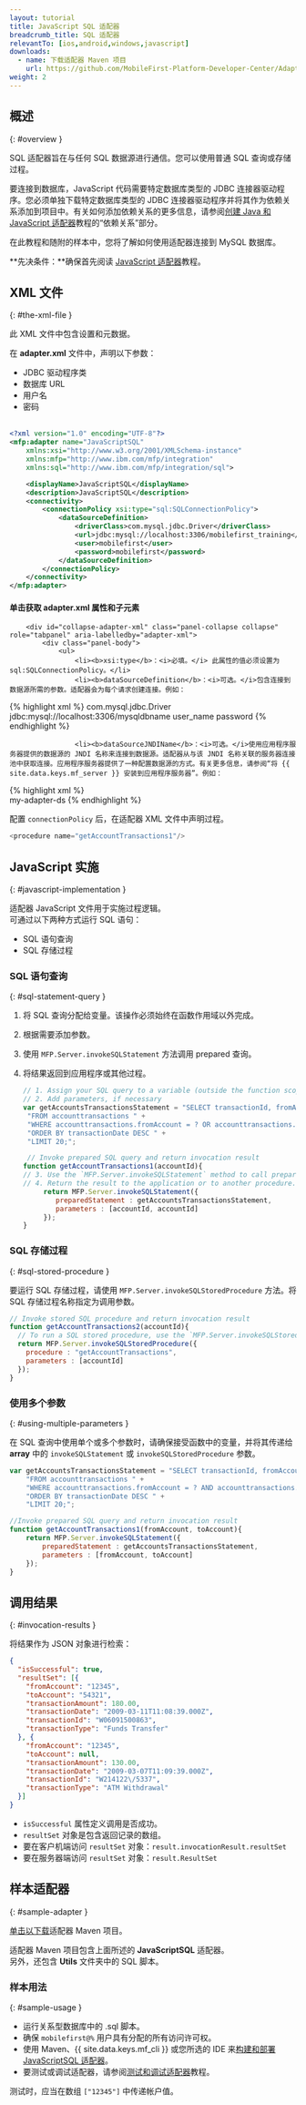 ```yaml
---
layout: tutorial
title: JavaScript SQL 适配器
breadcrumb_title: SQL 适配器
relevantTo: [ios,android,windows,javascript]
downloads:
  - name: 下载适配器 Maven 项目
    url: https://github.com/MobileFirst-Platform-Developer-Center/Adapters/tree/release80
weight: 2
---
```

<!-- NLS_CHARSET=UTF-8 -->
## 概述
{: #overview }

SQL 适配器旨在与任何 SQL 数据源进行通信。您可以使用普通 SQL 查询或存储过程。

要连接到数据库，JavaScript 代码需要特定数据库类型的 JDBC 连接器驱动程序。您必须单独下载特定数据库类型的 JDBC 连接器驱动程序并将其作为依赖关系添加到项目中。有关如何添加依赖关系的更多信息，请参阅[创建 Java 和 JavaScript 适配器](../../creating-adapters/#dependencies)教程的“依赖关系”部分。

在此教程和随附的样本中，您将了解如何使用适配器连接到 MySQL 数据库。

**先决条件：**确保首先阅读 [JavaScript 适配器](../)教程。

## XML 文件
{: #the-xml-file }

此 XML 文件中包含设置和元数据。

在 **adapter.xml** 文件中，声明以下参数：

 * JDBC 驱动程序类
 * 数据库 URL
 * 用户名
 * 密码<br/><br/>

```xml
<?xml version="1.0" encoding="UTF-8"?>
<mfp:adapter name="JavaScriptSQL"
	xmlns:xsi="http://www.w3.org/2001/XMLSchema-instance"
	xmlns:mfp="http://www.ibm.com/mfp/integration"
	xmlns:sql="http://www.ibm.com/mfp/integration/sql">

	<displayName>JavaScriptSQL</displayName>
	<description>JavaScriptSQL</description>
	<connectivity>
		<connectionPolicy xsi:type="sql:SQLConnectionPolicy">
			<dataSourceDefinition>
				<driverClass>com.mysql.jdbc.Driver</driverClass>
				<url>jdbc:mysql://localhost:3306/mobilefirst_training</url>
			    <user>mobilefirst</user>
    			<password>mobilefirst</password>
			</dataSourceDefinition>
		</connectionPolicy>
	</connectivity>
</mfp:adapter>
```

<div class="panel-group accordion" id="terminology" role="tablist" aria-multiselectable="false">
    <div class="panel panel-default">
        <div class="panel-heading" role="tab" id="adapter-xml">
            <h4 class="panel-title">
                <a class="preventScroll" role="button" data-toggle="collapse" data-parent="#adapter-xml" data-target="#collapse-adapter-xml" aria-expanded="false" aria-controls="collapse-adapter-xml"><b>单击获取 adapter.xml 属性和子元素</b></a>
            </h4>
        </div>

        <div id="collapse-adapter-xml" class="panel-collapse collapse" role="tabpanel" aria-labelledby="adapter-xml">
            <div class="panel-body">
                <ul>
                    <li><b>xsi:type</b>：<i>必填。</i> 此属性的值必须设置为 sql:SQLConnectionPolicy。</li>
                    <li><b>dataSourceDefinition</b>：<i>可选。</i>包含连接到数据源所需的参数。适配器会为每个请求创建连接。例如：

{% highlight xml %}
<connectionPolicy xsi:type="sql:SQLConnectionPolicy">
    <dataSourceDefinition>
        <driverClass>com.mysql.jdbc.Driver</driverClass>
        <url>jdbc:mysql://localhost:3306/mysqldbname</url>
        <user>user_name</user>
        <password>password</password>
    </dataSourceDefinition>
</connectionPolicy>
{% endhighlight %}</li>

                    <li><b>dataSourceJNDIName</b>：<i>可选。</i>使用应用程序服务器提供的数据源的 JNDI 名称来连接到数据源。适配器从与该 JNDI 名称关联的服务器连接池中获取连接。应用程序服务器提供了一种配置数据源的方式。有关更多信息，请参阅“将 {{ site.data.keys.mf_server }} 安装到应用程序服务器”。例如：
                    
{% highlight xml %}                        
<connectionPolicy xsi:type="sql:SQLConnectionPolicy">
    <dataSourceJNDIName>my-adapter-ds</dataSourceJNDIName>
</connectionPolicy>
{% endhighlight %}</li>
                </ul>
            </div>
        </div>
    </div>
</div>


配置 `connectionPolicy` 后，在适配器 XML 文件中声明过程。

```js
<procedure name="getAccountTransactions1"/>
```

## JavaScript 实施
{: #javascript-implementation }

适配器 JavaScript 文件用于实施过程逻辑。  
可通过以下两种方式运行 SQL 语句：

* SQL 语句查询
* SQL 存储过程

### SQL 语句查询
{: #sql-statement-query }

1. 将 SQL 查询分配给变量。该操作必须始终在函数作用域以外完成。
2. 根据需要添加参数。
3. 使用 `MFP.Server.invokeSQLStatement` 方法调用 prepared 查询。
4. 将结果返回到应用程序或其他过程。

   ```javascript
   // 1. Assign your SQL query to a variable (outside the function scope)
   // 2. Add parameters, if necessary
   var getAccountsTransactionsStatement = "SELECT transactionId, fromAccount, toAccount, transactionDate, transactionAmount, transactionType " +
    "FROM accounttransactions " +
    "WHERE accounttransactions.fromAccount = ? OR accounttransactions.toAccount = ? " +
    "ORDER BY transactionDate DESC " +
    "LIMIT 20;";

    // Invoke prepared SQL query and return invocation result
   function getAccountTransactions1(accountId){
   // 3. Use the `MFP.Server.invokeSQLStatement` method to call prepared queries
   // 4. Return the result to the application or to another procedure.
        return MFP.Server.invokeSQLStatement({
	       preparedStatement : getAccountsTransactionsStatement,
	       parameters : [accountId, accountId]
        });
   }
   ```       

### SQL 存储过程
{: #sql-stored-procedure }

要运行 SQL 存储过程，请使用 `MFP.Server.invokeSQLStoredProcedure` 方法。将 SQL 存储过程名称指定为调用参数。

```javascript
// Invoke stored SQL procedure and return invocation result
function getAccountTransactions2(accountId){
  // To run a SQL stored procedure, use the `MFP.Server.invokeSQLStoredProcedure` method
  return MFP.Server.invokeSQLStoredProcedure({
    procedure : "getAccountTransactions",
    parameters : [accountId]
  });
}
```  

### 使用多个参数
{: #using-multiple-parameters }
 
在 SQL 查询中使用单个或多个参数时，请确保接受函数中的变量，并将其传递给 **array** 中的 `invokeSQLStatement` 或 `invokeSQLStoredProcedure` 参数。

```javascript
var getAccountsTransactionsStatement = "SELECT transactionId, fromAccount, toAccount, transactionDate, transactionAmount, transactionType " +
	"FROM accounttransactions " +
	"WHERE accounttransactions.fromAccount = ? AND accounttransactions.toAccount = ? " +
	"ORDER BY transactionDate DESC " +
	"LIMIT 20;";

//Invoke prepared SQL query and return invocation result
function getAccountTransactions1(fromAccount, toAccount){
	return MFP.Server.invokeSQLStatement({
		preparedStatement : getAccountsTransactionsStatement,
		parameters : [fromAccount, toAccount]
	});
}
```

## 调用结果
{: #invocation-results }

将结果作为 JSON 对象进行检索：

```json
{
  "isSuccessful": true,
  "resultSet": [{
    "fromAccount": "12345",
    "toAccount": "54321",
    "transactionAmount": 180.00,
    "transactionDate": "2009-03-11T11:08:39.000Z",
    "transactionId": "W06091500863",
    "transactionType": "Funds Transfer"
  }, {
    "fromAccount": "12345",
    "toAccount": null,
    "transactionAmount": 130.00,
    "transactionDate": "2009-03-07T11:09:39.000Z",
    "transactionId": "W214122\/5337",
    "transactionType": "ATM Withdrawal"
  }]
}
```
* `isSuccessful` 属性定义调用是否成功。
* `resultSet` 对象是包含返回记录的数组。
 * 要在客户机端访问 `resultSet` 对象：`result.invocationResult.resultSet`
 * 要在服务器端访问 `resultSet` 对象：`result.ResultSet`

## 样本适配器
{: #sample-adapter }

[单击以下载](https://github.com/MobileFirst-Platform-Developer-Center/Adapters)适配器 Maven 项目。

适配器 Maven 项目包含上面所述的 **JavaScriptSQL** 适配器。  
另外，还包含 **Utils** 文件夹中的 SQL 脚本。

### 样本用法
{: #sample-usage }

* 运行关系型数据库中的 .sql 脚本。
* 确保 `mobilefirst@%` 用户具有分配的所有访问许可权。
* 使用 Maven、{{ site.data.keys.mf_cli }} 或您所选的 IDE 来[构建和部署 JavaScriptSQL 适配器](../../creating-adapters/)。
* 要测试或调试适配器，请参阅[测试和调试适配器](../../testing-and-debugging-adapters)教程。

测试时，应当在数组 `["12345"]` 中传递帐户值。
